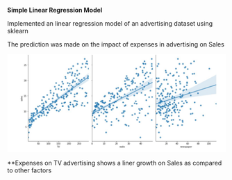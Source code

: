 **Simple Linear Regression Model**

Implemented an linear regression model of an advertising dataset using sklearn

The prediction was made on the impact of expenses in advertising on Sales 

![](prediction.JPG)


**Expenses on TV advertising shows a liner growth on Sales as compared to other factors

